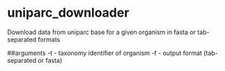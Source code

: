 # uniparc_downloader
Download data from uniparc base for a given organism in fasta or tab-separated formats

##arguments
-t - taxonomy identifier of organism
-f - output format (tab-separated or fasta)